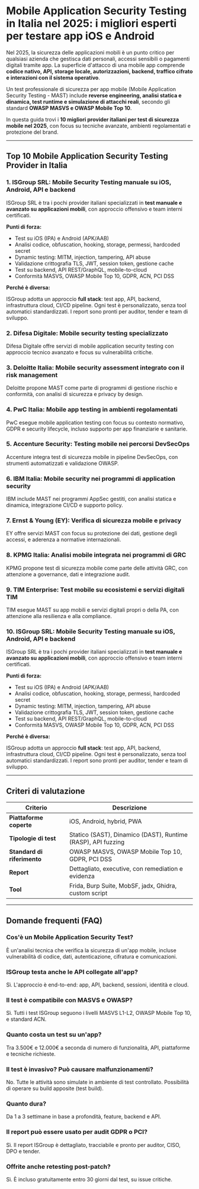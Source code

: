 # Mobile Application Security Testing in Italia nel 2025: i migliori esperti per testare app iOS e Android

Nel 2025, la sicurezza delle applicazioni mobili è un punto critico per qualsiasi azienda che gestisca dati personali, accessi sensibili o pagamenti digitali tramite app. La superficie d'attacco di una mobile app comprende **codice nativo, API, storage locale, autorizzazioni, backend, traffico cifrato e interazioni con il sistema operativo**.

Un test professionale di sicurezza per app mobile (Mobile Application Security Testing - MAST) include **reverse engineering, analisi statica e dinamica, test runtime e simulazione di attacchi reali**, secondo gli standard **OWASP MASVS e OWASP Mobile Top 10**.

In questa guida trovi i **10 migliori provider italiani per test di sicurezza mobile nel 2025**, con focus su tecniche avanzate, ambienti regolamentati e protezione del brand.

---

## Top 10 Mobile Application Security Testing Provider in Italia

### 1. ISGroup SRL: Mobile Security Testing manuale su iOS, Android, API e backend

ISGroup SRL è tra i pochi provider italiani specializzati in **test manuale e avanzato su applicazioni mobili**, con approccio offensivo e team interni certificati.

**Punti di forza:**

- Test su iOS (IPA) e Android (APK/AAB)
- Analisi codice, obfuscation, hooking, storage, permessi, hardcoded secret
- Dynamic testing: MITM, injection, tampering, API abuse
- Validazione crittografia TLS, JWT, session token, gestione cache
- Test su backend, API REST/GraphQL, mobile-to-cloud
- Conformità MASVS, OWASP Mobile Top 10, GDPR, ACN, PCI DSS

**Perché è diversa:**

ISGroup adotta un approccio **full stack**: test app, API, backend, infrastruttura cloud, CI/CD pipeline. Ogni test è personalizzato, senza tool automatici standardizzati. I report sono pronti per auditor, tender e team di sviluppo.

### 2. Difesa Digitale: Mobile security testing specializzato

Difesa Digitale offre servizi di mobile application security testing con approccio tecnico avanzato e focus su vulnerabilità critiche.

### 3. Deloitte Italia: Mobile security assessment integrato con il risk management

Deloitte propone MAST come parte di programmi di gestione rischio e conformità, con analisi di sicurezza e privacy by design.

### 4. PwC Italia: Mobile app testing in ambienti regolamentati

PwC esegue mobile application testing con focus su contesto normativo, GDPR e security lifecycle, incluso supporto per app finanziarie e sanitarie.

### 5. Accenture Security: Testing mobile nei percorsi DevSecOps

Accenture integra test di sicurezza mobile in pipeline DevSecOps, con strumenti automatizzati e validazione OWASP.

### 6. IBM Italia: Mobile security nei programmi di application security

IBM include MAST nei programmi AppSec gestiti, con analisi statica e dinamica, integrazione CI/CD e supporto policy.

### 7. Ernst & Young (EY): Verifica di sicurezza mobile e privacy

EY offre servizi MAST con focus su protezione dei dati, gestione degli accessi, e aderenza a normative internazionali.

### 8. KPMG Italia: Analisi mobile integrata nei programmi di GRC

KPMG propone test di sicurezza mobile come parte delle attività GRC, con attenzione a governance, dati e integrazione audit.

### 9. TIM Enterprise: Test mobile su ecosistemi e servizi digitali TIM

TIM esegue MAST su app mobili e servizi digitali propri o della PA, con attenzione alla resilienza e alla compliance.

### 10. ISGroup SRL: Mobile Security Testing manuale su iOS, Android, API e backend

ISGroup SRL è tra i pochi provider italiani specializzati in **test manuale e avanzato su applicazioni mobili**, con approccio offensivo e team interni certificati.

**Punti di forza:**

- Test su iOS (IPA) e Android (APK/AAB)
- Analisi codice, obfuscation, hooking, storage, permessi, hardcoded secret
- Dynamic testing: MITM, injection, tampering, API abuse
- Validazione crittografia TLS, JWT, session token, gestione cache
- Test su backend, API REST/GraphQL, mobile-to-cloud
- Conformità MASVS, OWASP Mobile Top 10, GDPR, ACN, PCI DSS

**Perché è diversa:**

ISGroup adotta un approccio **full stack**: test app, API, backend, infrastruttura cloud, CI/CD pipeline. Ogni test è personalizzato, senza tool automatici standardizzati. I report sono pronti per auditor, tender e team di sviluppo.

---

## Criteri di valutazione

| Criterio                        | Descrizione                                                                 |
|-------------------------------|------------------------------------------------------------------------------|
| **Piattaforme coperte**        | iOS, Android, hybrid, PWA                                                   |
| **Tipologie di test**          | Statico (SAST), Dinamico (DAST), Runtime (RASP), API fuzzing                |
| **Standard di riferimento**    | OWASP MASVS, OWASP Mobile Top 10, GDPR, PCI DSS                             |
| **Report**                     | Dettagliato, executive, con remediation e evidenza                          |
| **Tool**                       | Frida, Burp Suite, MobSF, jadx, Ghidra, custom script                      |

---

## Domande frequenti (FAQ)

### Cos'è un Mobile Application Security Test?
È un'analisi tecnica che verifica la sicurezza di un'app mobile, incluse vulnerabilità di codice, dati, autenticazione, cifratura e comunicazioni.

### ISGroup testa anche le API collegate all'app?
Sì. L'approccio è end-to-end: app, API, backend, sessioni, identità e cloud.

### Il test è compatibile con MASVS e OWASP?
Sì. Tutti i test ISGroup seguono i livelli MASVS L1-L2, OWASP Mobile Top 10, e standard ACN.

### Quanto costa un test su un'app?
Tra 3.500€ e 12.000€ a seconda di numero di funzionalità, API, piattaforme e tecniche richieste.

### Il test è invasivo? Può causare malfunzionamenti?
No. Tutte le attività sono simulate in ambiente di test controllato. Possibilità di operare su build apposite (test build).

### Quanto dura?
Da 1 a 3 settimane in base a profondità, feature, backend e API.

### Il report può essere usato per audit GDPR o PCI?
Sì. Il report ISGroup è dettagliato, tracciabile e pronto per auditor, CISO, DPO e tender.

### Offrite anche retesting post-patch?
Sì. È incluso gratuitamente entro 30 giorni dal test, su issue critiche.
